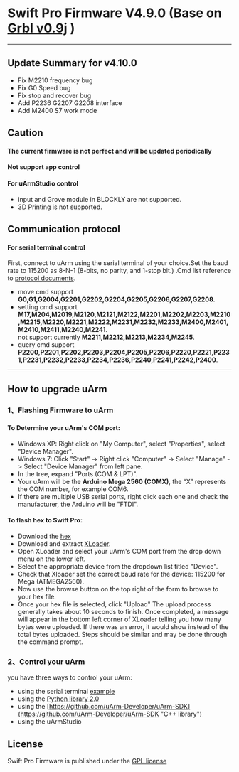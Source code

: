 # Swift Pro Firmware V4.9.0 (Base on [Grbl v0.9j](https://github.com/grbl/grbl) )

----------
## Update Summary for v4.10.0

* Fix M2210 frequency bug
* Fix G0 Speed bug
* Fix stop and recover bug
* Add P2236 G2207 G2208 interface
* Add M2400 S7 work mode

## Caution
#### The current firmware is not perfect and will be updated periodically
#### Not support app control 
#### For uArmStudio control

- input and Grove module in BLOCKLY are not supported.
- 3D Printing is not supported.

## Communication protocol
#### For serial terminal control

First, connect to uArm using the serial terminal of your choice.Set the baud rate to 115200 as 8-N-1 (8-bits, no parity, and 1-stop bit.) .Cmd list reference to [protocol documents](doc/).

* move cmd support **G0,G1,G2004,G2201,G2202,G2204,G2205,G2206,G2207,G2208**.
* setting cmd support **M17,M204,M2019,M2120,M2121,M2122,M2201,M2202,M2203,M2210,M2215,M2220,M2221,M2222,M2231,M2232,M2233,M2400,M2401,M2410,M2411,M2240,M2241**.                                                                                                                                                                           
not support currently **M2211,M2212,M2213,M2234,M2245**.
* query cmd support 
**P2200,P2201,P2202,P2203,P2204,P2205,P2206,P2220,P2221,P2231,P2231,P2232,P2233,P2234,P2236,P2240,P2241,P2242,P2400**.                                                                  
----------
## How to upgrade uArm

### 1、Flashing Firmware to uArm
#### To Determine your uArm's COM port:

* Windows XP: Right click on "My Computer", select "Properties", select "Device Manager".
* Windows 7: Click "Start" -> Right click "Computer" -> Select "Manage" -> Select "Device Manager" from left pane.
* In the tree, expand "Ports (COM & LPT)".
* Your uArm will be the **Arduino Mega 2560 (COMX)**, the “X” represents the COM number, for example COM6.
* If there are multiple USB serial ports, right click each one and check the manufacturer, the Arduino will be "FTDI".
#### To flash  hex to Swift Pro:

* Download the [hex](hex/)
* Download and extract [XLoader](https://raw.githubusercontent.com/uArm-Developer/SwiftProForArduino/Version_V4.0/imagaes/XLoader.zip).
* Open XLoader and select your uArm's COM port from the drop down menu on the lower left.
* Select the appropriate device from the dropdown list titled "Device".
* Check that Xloader set the correct baud rate for the device: 115200 for Mega (ATMEGA2560).
* Now use the browse button on the top right of the form to browse to your hex file.
* Once your hex file is selected, click "Upload"
The upload process generally takes about 10 seconds to finish. Once completed, a message will appear in the bottom left corner of XLoader telling you how many bytes were uploaded. If there was an error, it would show instead of the total bytes uploaded. Steps should be similar and may be done through the command prompt.

### 2、Control your uArm
you have three ways to control your uArm:

* using the serial terminal [example](example)
* using the [Python library 2.0](https://github.com/uArm-Developer/uArm-Python-SDK/tree/2.0 "Python library 2.0")
* using the [https://github.com/uArm-Developer/uArm-SDK](https://github.com/uArm-Developer/uArm-SDK "C++ library")
* using the uArmStudio


## License

Swift Pro Firmware is published under the [GPL license](/LICENSE) 







